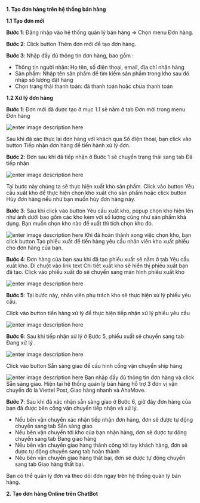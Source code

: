 **1.	Tạo đơn hàng trên hệ thống bán hàng**

**1.1 Tạo đơn mới**

**Bước 1**: Đăng nhập vào hệ thống quản lý bán hàng => Chọn menu Đơn hàng.

**Bước 2**: Click button Thêm đơn mới để tạo đơn hàng.

**Bước 3**: Nhập đầy đủ thông tin đơn hàng, bao gồm :

 - Thông tin người nhận: Họ tên, số điện thoại, email, địa chỉ nhận hàng
 - Sản phẩm: Nhập tên sản phẩm để tìm kiếm sản phẩm trong kho sau đó nhập số lượng đặt hàng
 - Chọn trạng thái thanh toán: đã thanh toán hoặc chưa thanh toán

**1.2 Xử lý đơn hàng**

**Bước 1**: Đơn mới đã được tạo ở mục 1.1 sẽ nằm ở tab Đơn mới trong menu Đơn hàng

![enter image description here](https://static8.muarecdn.com/original/muare/images/2019/12/31/5435922_donmoi.png)

Sau khi đã xác thực lại đơn hàng với khách qua Số điện thoại, bạn click vào button Tiếp nhận đơn hàng để tiến hành xử lý đơn.

**Bước 2**: Đơn sau khi đã tiếp nhận ở Bước 1 sẽ chuyển trạng thái sang tab Đã tiếp nhận

![enter image description here](https://static8.muarecdn.com/original/muare/images/2019/12/31/5435934_datiepnhan.png)

Tại bước này chúng ta sẽ thực hiện xuất kho sản phẩm. Click vào button Yêu cầu xuất kho để thực hiện chọn kho xuất cho sản phẩm hoặc click button Hủy đơn hàng nếu như bạn muốn hủy đơn hàng này.

**Bước 3**: Sau khi click vào button Yêu cầu xuất kho, popup chọn kho hiện lên như ảnh dưới bao gồm các kho kèm với số lượng cũng như sản phẩm khả dụng. Bạn muốn chọn kho nào để xuất thì tích chọn kho đó.

![enter image description here](https://static8.muarecdn.com/original/muare/images/2019/12/31/5435961_ycxuatkho.png)
Khi đã hoàn thành xong việc chọn kho, bạn click button Tạo phiếu xuất để tiến hàng yêu cầu nhân viên kho xuất phiếu cho đơn hàng của bạn.

**Bước 4**: Đơn hàng của bạn sau khi đã tạo phiếu xuất sẽ nằm ở tab Yêu cầu xuất kho. Di chuột vào link text Chi tiết xuất kho sẽ hiển thị phiếu xuất bạn đã tạo. Click vào phiếu xuất đó sẽ chuyển sang màn hình phiếu xuất kho

![enter image description here](https://static8.muarecdn.com/original/muare/images/2019/12/31/5435974_phieuxuat.png)

**Bước 5**: Tại bước này, nhân viên phụ trách kho sẽ thực hiện xử lý phiếu yêu cầu.

Click vào button tiến hàng xử lý để thực hiện tiếp nhận xử lý phiếu yêu cầu

![enter image description here](https://static8.muarecdn.com/original/muare/images/2019/12/31/5435989_phieumoi.png)

**Bước 6**: Sau khi tiếp nhận xử lý ở Bước 5, phiếu xuất sẽ chuyển sang tab Đang xử lý . 

![enter image description here](https://static8.muarecdn.com/original/muare/images/2019/12/31/5435998_dangxuly.png)

Click vào button Sẵn sàng giao để cấu hình cổng vận chuyển ship hàng

![enter image description here](https://static8.muarecdn.com/original/muare/images/2019/12/31/5436016_viettelpost.png)
Bạn nhập đầy đủ thông tin đơn hàng và click Sẵn sàng giao. Hiện tại hệ thống quản lý bán hàng hỗ trợ 3 đơn vị vận chuyển đó là Viettel Post, Giao hàng nhanh và AhaMove.

**Bước 7**: Sau khi đã xác nhận sẵn sàng giao ở Bước 6, giờ đây đơn hàng của bạn đã được bên cổng vận chuyển tiếp nhận và xử lý. 

 - Nếu bên vận chuyển xác nhận tiếp nhận đơn hàng, đơn sẽ được tự động chuyển sang tab Sẵn sàng giao
 - Nếu bên vận chuyển tới kho của bạn nhận hàng, đơn sẽ được tự động chuyển sang tab Đang giao hàng
 - Nếu bên vận chuyển giao hàng thành công tới tay khách hàng, đơn sẽ được tự động chuyển sang tab hoàn thành
 - Nếu bên vận chuyển giao hàng thất bại, đơn sẽ được tự động chuyển sang tab Giao hàng thất bại.

Bạn có thể quản lý đơn và theo dõi đơn ngay trên hệ thống quản lý bán hàng.

**2.	Tạo đơn hàng Online trên ChatBot**
